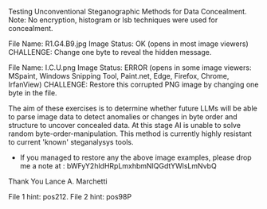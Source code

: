 Testing Unconventional Steganographic Methods for Data Concealment.
Note: No encryption, histogram or lsb techniques were used for concealment.


File Name:    R1.G4.B9.jpg
Image Status: OK   (opens in most image viewers)
CHALLENGE: Change one byte to reveal the hidden message.


File Name:    I.C.U.png
Image Status: ERROR (opens in some image viewers: MSpaint, Windows Snipping Tool, Paint.net, Edge, Firefox, Chrome, IrfanView)
CHALLENGE:  Restore this corrupted PNG image by changing one byte in the file. 

The aim of these exercises is to determine whether future LLMs will be able to parse image data to detect anomalies or changes in byte order and structure to uncover concealed data. At this stage AI is unable to solve random byte-order-manipulation.
This method is currently highly resistant to current 'known' steganalysys tools.

* If you managed to restore any the above image examples, please drop me a note at : bWFyY2hldHRpLmxhbmNlQGdtYWlsLmNvbQ

Thank You
Lance A. Marchetti


















































































































































File 1 hint: pos212.
File 2 hint: pos98P
